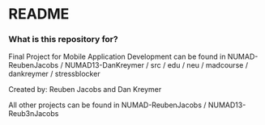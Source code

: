 # README #

### What is this repository for? ###

Final Project for Mobile Application Development can be found in NUMAD-ReubenJacobs / NUMAD13-DanKreymer / src / edu / neu / madcourse / dankreymer / stressblocker 

Created by: Reuben Jacobs and Dan Kreymer

All other projects can be found in NUMAD-ReubenJacobs / NUMAD13-Reub3nJacobs